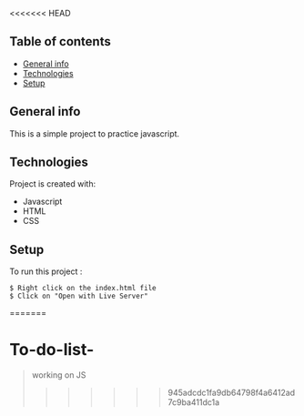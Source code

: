 <<<<<<< HEAD
## Table of contents
* [General info](#general-info)
* [Technologies](#technologies)
* [Setup](#setup)

## General info
This is a simple project to practice javascript. 
	
## Technologies
Project is created with:
* Javascript
* HTML 
* CSS
	
## Setup
To run this project :

```
$ Right click on the index.html file 
$ Click on "Open with Live Server"

```
=======
# To-do-list-

> working on JS
>>>>>>> 945adcdc1fa9db64798f4a6412ad7c9ba411dc1a

